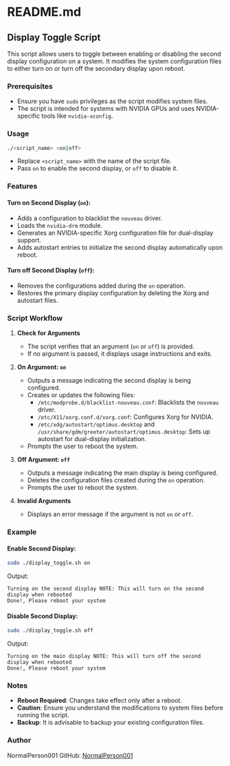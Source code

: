 # README.md

## Display Toggle Script

This script allows users to toggle between enabling or disabling the second display configuration on a system. It modifies the system configuration files to either turn on or turn off the secondary display upon reboot.

### Prerequisites

- Ensure you have `sudo` privileges as the script modifies system files.
- The script is intended for systems with NVIDIA GPUs and uses NVIDIA-specific tools like `nvidia-xconfig`.

### Usage

```bash
./<script_name> <on|off>
```

- Replace `<script_name>` with the name of the script file.
- Pass `on` to enable the second display, or `off` to disable it.

### Features

#### Turn on Second Display (`on`):
- Adds a configuration to blacklist the `nouveau` driver.
- Loads the `nvidia-drm` module.
- Generates an NVIDIA-specific Xorg configuration file for dual-display support.
- Adds autostart entries to initialize the second display automatically upon reboot.

#### Turn off Second Display (`off`):
- Removes the configurations added during the `on` operation.
- Restores the primary display configuration by deleting the Xorg and autostart files.

### Script Workflow

1. **Check for Arguments**
   - The script verifies that an argument (`on` or `off`) is provided.
   - If no argument is passed, it displays usage instructions and exits.

2. **On Argument: `on`**
   - Outputs a message indicating the second display is being configured.
   - Creates or updates the following files:
     - `/etc/modprobe.d/blacklist-nouveau.conf`: Blacklists the `nouveau` driver.
     - `/etc/X11/xorg.conf.d/xorg.conf`: Configures Xorg for NVIDIA.
     - `/etc/xdg/autostart/optimus.desktop` and `/usr/share/gdm/greeter/autostart/optimus.desktop`: Sets up autostart for dual-display initialization.
   - Prompts the user to reboot the system.

3. **Off Argument: `off`**
   - Outputs a message indicating the main display is being configured.
   - Deletes the configuration files created during the `on` operation.
   - Prompts the user to reboot the system.

4. **Invalid Arguments**
   - Displays an error message if the argument is not `on` or `off`.

### Example

#### Enable Second Display:
```bash
sudo ./display_toggle.sh on
```
Output:
```
Turning on the second display NOTE: This will turn on the second display when rebooted
Done!, Please reboot your system
```

#### Disable Second Display:
```bash
sudo ./display_toggle.sh off
```
Output:
```
Turning on the main display NOTE: This will turn off the second display when rebooted
Done!, Please reboot your system
```

### Notes
- **Reboot Required**: Changes take effect only after a reboot.
- **Caution**: Ensure you understand the modifications to system files before running the script.
- **Backup**: It is advisable to backup your existing configuration files.

### Author
NormalPerson001
GitHub: [NormalPerson001](https://github.com/NormalPerson001)
